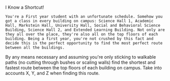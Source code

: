 I Know a Shortcut!

	You're a First year student with an unfortunate schedule. Somehow you got a class in every building on campus: Science Hall 1, Academic Hall, Markstein Hall, University Hall, Social and Behavioral Science Building, Science Hall 2, and Extended Learning Building. Not only are they all over the place, they're also all on the top floors of each building. Being a first year, you're not crushed by this fact and decide this is the perfect opportunity to find the most perfect route between all the buildings.

By any means necessary and assuming you're only sticking to walkable paths (no cutting through bushes or scaling walls) find the shortest and fastest route between the top floors of each building on campus. Take into accounts X, Y, and Z when finding this route.